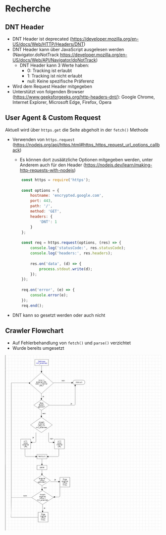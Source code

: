 # Recherche

## DNT Header

- DNT Header ist deprecated (https://developer.mozilla.org/en-US/docs/Web/HTTP/Headers/DNT)
- DNT Header kann über JavaScript ausgelesen werden (Navigator.doNotTrack https://developer.mozilla.org/en-US/docs/Web/API/Navigator/doNotTrack)
    - DNT Header kann 3 Werte haben:
        - 0: Tracking ist erlaubt
        - 1: Tracking ist nicht erlaubt
        - null: Keine spezifische Präferenz
- Wird dem Request Header mitgegeben
- Unterstützt von folgenden Browser (https://www.geeksforgeeks.org/http-headers-dnt/): Google Chrome, Internet Explorer, Microsoft Edge, Firefox, Opera

## User Agent & Custom Request

Aktuell wird über ```https.get``` die Seite abgeholt in der ```fetch()``` Methode

- Verwenden von ```https.request``` (https://nodejs.org/api/https.html#https_https_request_url_options_callback)
    - Es können dort zusäätzliche Optionen mitgegeben werden, unter Anderem auch für den Header (https://nodejs.dev/learn/making-http-requests-with-nodejs)
    
    ```javascript
        const https = require('https');

        const options = {
            hostname: 'encrypted.google.com',
            port: 443,
            path: '/',
            method: 'GET',
            headers: {
                'DNT': 1
            }
        };

        const req = https.request(options, (res) => {
            console.log('statusCode:', res.statusCode);
            console.log('headers:', res.headers);

            res.on('data', (d) => {
                process.stdout.write(d);
            });
        });

        req.on('error', (e) => {
            console.error(e);
        });
        req.end();
    ```
- DNT kann so gesetzt werden oder auch nicht
## Crawler Flowchart
- Auf Fehlerbehandlung von `fetch()` und `parse()` verzichtet
- Wurde bereits umgesetzt

![Flowchart von crawl() im Crawler](flowchart.svg)